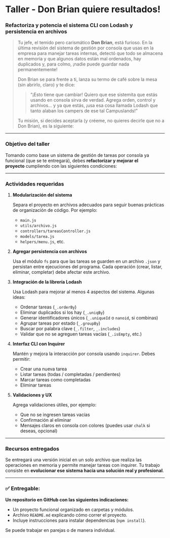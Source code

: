 # Taller - Don Brian quiere resultados!

### **Refactoriza y potencia el sistema CLI con Lodash y persistencia en archivos**

> Tu jefe, el temido pero carismático **Don Brian**, está furioso. En la última revisión del sistema de gestión por consola que usas en la empresa para manejar tareas internas, detectó que todo se almacena en memoria y que algunos datos están mal ordenados, hay duplicados y, para colmo, ¡nadie puede guardar nada permanentemente!
> 
> 
> Don Brian se para frente a ti, lanza su termo de café sobre la mesa (sin abrirlo, claro) y te dice:
> 
> > “¡Esto tiene que cambiar! Quiero que ese sistemita que estás usando en consola sirva de verdad. Agrega orden, control y archivos... y ya que estás, ¡usa esa cosa llamada Lodash que tanto alaban los campers de ese tal Campuslands!”
> > 
> 
> Tu misión, si decides aceptarla (y créeme, no quieres decirle que no a Don Brian), es la siguiente:
> 

---

### **Objetivo del taller**

Tomando como base un sistema de gestión de tareas por consola ya funcional (que se te entregará), debes **refactorizar y mejorar el proyecto** cumpliendo con las siguientes condiciones:

---

### **Actividades requeridas**

1. **Modularización del sistema**
    
    Separa el proyecto en archivos adecuados para seguir buenas prácticas de organización de código. Por ejemplo:
    
    - `main.js`
    - `utils/archivo.js`
    - `controllers/tareasController.js`
    - `models/tarea.js`
    - `helpers/menu.js`, etc.
2. **Agregar persistencia con archivos**
    
    Usa el módulo `fs` para que las tareas se guarden en un archivo `.json` y persistan entre ejecuciones del programa. Cada operación (crear, listar, eliminar, completar) debe afectar este archivo.
    
3. **Integración de la librería Lodash**
    
    Usa Lodash para mejorar al menos 4 aspectos del sistema. Algunas ideas:
    
    - Ordenar tareas (`_.orderBy`)
    - Eliminar duplicados si los hay (`_.uniqBy`)
    - Generar identificadores únicos (`_.uniqueId` o `nanoid`, si combinas)
    - Agrupar tareas por estado (`_.groupBy`)
    - Buscar por palabra clave (`_.filter`, `_.includes`)
    - Validar que no se agreguen tareas vacías (`_.isEmpty`, etc.)
4. **Interfaz CLI con Inquirer**
    
    Mantén y mejora la interacción por consola usando `inquirer`. Debes permitir:
    
    - Crear una nueva tarea
    - Listar tareas (todas / completadas / pendientes)
    - Marcar tareas como completadas
    - Eliminar tareas
5. **Validaciones y UX**
    
    Agrega validaciones útiles, por ejemplo:
    
    - Que no se ingresen tareas vacías
    - Confirmación al eliminar
    - Mensajes claros en consola con colores (puedes usar `chalk` si deseas, opcional)

---

### **Recursos entregados**

Se entregará una versión inicial en un solo archivo que realiza las operaciones en memoria y permite manejar tareas con inquirer. Tu trabajo consiste en **evolucionar ese sistema hacia una solución real y profesional**.

---

### ✅ **Entregable:**

**Un repositorio en GitHub con las siguientes indicaciones:**

- Un proyecto funcional organizado en carpetas y módulos.
- Archivo `README.md` explicando cómo correr el proyecto.
- Incluye instrucciones para instalar dependencias (`npm install`).

Se puede trabajar en parejas o de manera individual.